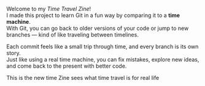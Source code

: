
Welcome to my *Time Travel Zine*!  
I made this project to learn Git in a fun way by comparing it to a **time machine**.  
With Git, you can go back to older versions of your code or jump to new branches — kind of like traveling between timelines.  

Each commit feels like a small trip through time, and every branch is its own story.  
Just like using a real time machine, you can fix mistakes, explore new ideas, and come back to the present with better code.

This is the new time
Zine sees what time travel is for real life
